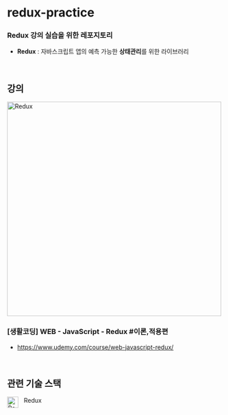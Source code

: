 # redux-practice

### Redux 강의 실습을 위한 레포지토리

- **Redux** : 자바스크립트 앱의 예측 가능한 **상태관리**를 위한 라이브러리

<br/>

## 강의

<img alt="Redux" width="500px" src="https://user-images.githubusercontent.com/23301416/212777440-5e0085b6-1da0-4c4e-b3f7-8b93c2a1a961.png"/>

### [생활코딩] WEB - JavaScript - Redux #이론,적용편
- https://www.udemy.com/course/web-javascript-redux/

<br/>

## 관련 기술 스택

<img align="left" alt="Redux" width="26px" src="https://cdn.jsdelivr.net/gh/devicons/devicon/icons/redux/redux-original.svg" style="padding-right:10px;" /> Redux

<br/>
